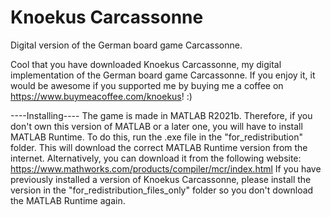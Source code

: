 # Knoekus Carcassonne
Digital version of the German board game Carcassonne.

Cool that you have downloaded Knoekus Carcassonne, my digital implementation of the German board game Carcassonne. If you enjoy it, it would be awesome if you supported me by buying me a coffee on https://www.buymeacoffee.com/knoekus! :)

----Installing----
The game is made in MATLAB R2021b. Therefore, if you don't own this version of MATLAB or a later one, you will have to install MATLAB Runtime.
To do this, run the .exe file in the "for_redistribution" folder. This will download the correct MATLAB Runtime version from the internet. Alternatively, you can download it from the following website: 
    https://www.mathworks.com/products/compiler/mcr/index.html
If you have previously installed a version of Knoekus Carcassonne, please install the version in the "for_redistribution_files_only" folder so you don't download the MATLAB Runtime again.
